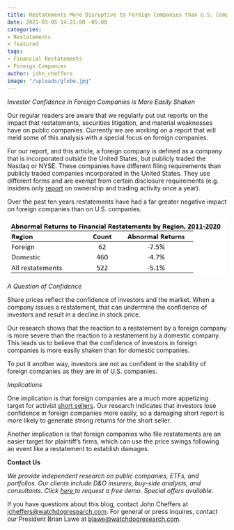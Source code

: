```yaml
---
title: Restatements More Disruptive to Foreign Companies than U.S. Companies
date: 2021-03-05 14:21:00 -05:00
categories:
- Restatements
- featured
tags:
- Financial Restatements
- Foreign Companies
author: john_cheffers
image: "/uploads/globe.jpg"
---
```


*Investor Confidence in Foreign Companies is More Easily Shaken*

Our regular readers are aware that we regularly put out reports on the impact that restatements, securities litigation, and material weaknesses have on public companies. Currently we are working on a report that will meld some of this analysis with a special focus on foreign companies.

For our report, and this article, a foreign company is defined as a company that is incorporated outside the United States, but publicly traded the Nasdaq or NYSE. These companies have different filing requirements than publicly traded companies incorporated in the United States. They use different forms and are exempt from certain disclosure requirements (e.g. insiders only [report](https://blog.watchdogresearch.com/posts/america-runs-from-luckin-insider-trading-and-stock-pledging/) on ownership and trading activity once a year).

Over the past ten years restatements have had a far greater negative impact on foreign companies than on U.S. companies.

![Restatements Returns by Region.png](/uploads/Restatements%20Returns%20by%20Region.png)

*A Question of Confidence*

Share prices reflect the confidence of investors and the market. When a company issues a restatement, that can undermine the confidence of investors and result in a decline in stock price.

Our research shows that the reaction to a restatement by a foreign company is more severe than the reaction to a restatement by a domestic company. This leads us to believe that the confidence of investors in foreign companies is more easily shaken than for domestic companies.

To put it another way, investors are not as confident in the stability of foreign companies as they are in of U.S. companies.

*Implications*

One implication is that foreign companies are a much more appetizing target for activist [short sellers](https://blog.watchdogresearch.com/posts/2020-short-reports-fuel-lawsuits-against-chinese-companies/). Our research indicates that investors lose confidence in foreign companies more easily, so a damaging short report is more likely to generate strong returns for the short seller.

Another implication is that foreign companies who file restatements are an easier target for plaintiff’s firms, which can use the price swings following an event like a restatement to establish damages.

**Contact Us**

*We provide independent research on public companies, ETFs, and portfolios.  Our clients include D&O insurers, buy-side analysts, and consultants.  Click [here ](http://ec2-52-26-194-35.us-west-2.compute.amazonaws.com/x/d?c=10148055&l=8f486791-a4a8-4367-af11-bf1f39ebc6c7&r=dc393d8e-9c53-4da8-a628-9317a0b2abeb) to request a free demo. Special offers available.*

If you have questions about this blog, contact John Cheffers at jcheffers@watchdogresearch.com. For general or press inquires, contact our President Brian Lawe at blawe@watchdogresearch.com.